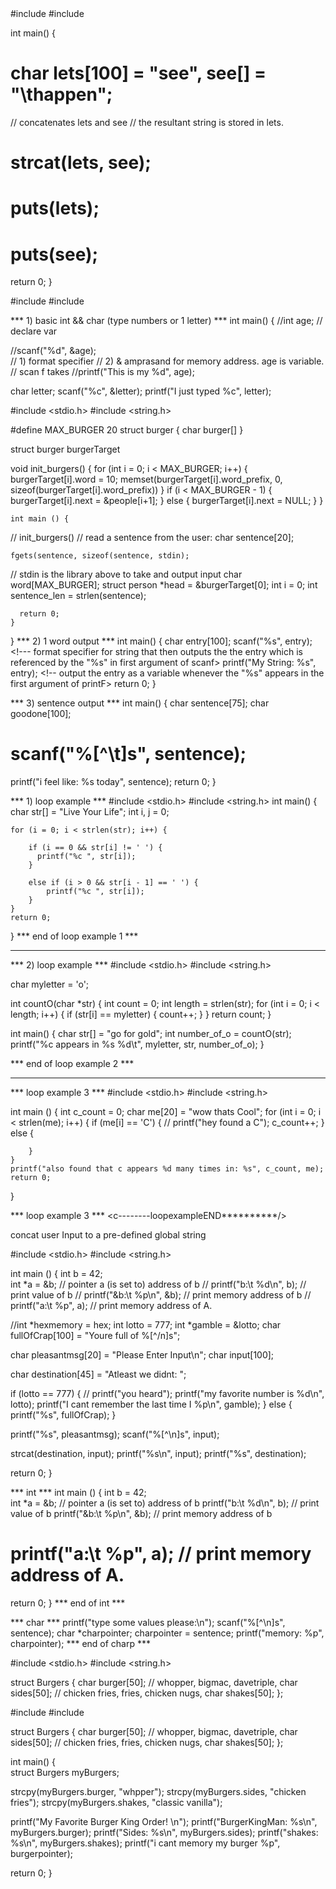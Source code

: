 <strcat>
#include <stdio.h>
#include <string.h>

int main() {
#    char lets[100] = "see", see[] = "\thappen";

   // concatenates lets and see
   // the resultant string is stored in lets.
#   strcat(lets, see);

#   puts(lets);
#   puts(see);

   return 0;
}
<strcat/>


<scanf>
#include <stdio.h>
#include <string.h>

*** 1) basic int && char (type numbers or 1 letter) ***
int main() {
  //int age; // declare var

  //scanf("%d", &age);    
  // 1) format specifier 
  // 2) & amprasand for memory address. age is variable.
  // scan f takes 
  //printf("This is my %d", age);


  char letter;
  scanf("%c", &letter);
  printf("I just typed %c", letter);
   
  #include <stdio.h>
#include <string.h>
              
#define MAX_BURGER 20
    struct burger {
      char burger[]
    }

  struct burger burgerTarget

  void init_burgers() {
      for (int i = 0; i < MAX_BURGER; i++) {
        burgerTarget[i].word = 10;
memset(burgerTarget[i].word_prefix, 0, sizeof(burgerTarget[i].word_prefix))
      }
      if (i < MAX_BURGER - 1) {
        burgerTarget[i].next = &people[i+1];
      }
      else {
        burgerTarget[i].next = NULL;
      }
  }

    int main () {
//        init_burgers()
      // read a sentence from the user:
    char sentence[20];
   
    fgets(sentence, sizeof(sentence, stdin);
// stdin is the library above to take and output input
    char word[MAX_BURGER];
    struct person *head = &burgerTarget[0];
    int i = 0;
    int sentence_len = strlen(sentence);

    
    
      

         
      return 0;
    }  
   
}
*** 2) 1 word output ***
int main() {
  char entry[100];                                              <!-- intiialize variable to equal or greater than size of expected input) -->
  scanf("%s", entry);                                           <!--- format specifier for string that then outputs the the entry which is referenced by the "%s" in first argument of scanf>
  printf("My String: %s", entry);                               <!-- output the entry as a variable whenever the "%s" appears in the first argument of printF>
  return 0;
}

*** 3) sentence output ***
int main() {
  char sentence[75];
  char goodone[100];
#   scanf("%[^\t]s", sentence);        <!-- this code allows a user to keep hitting enter and to create a couple lines worth of inputs, because it doesn't validate the \n constraint which is met [enter] -->
  printf("i feel like:  %s today", sentence);
  return 0;
}

<scanf/>


<Loop>

*** 1) loop example ***
#include <stdio.h>
#include <string.h>
int main()
{
    char str[] = "Live Your Life";
    int i, j = 0;  
 <!-- *  Traversing the Character array -->
    for (i = 0; i < strlen(str); i++) {  
 <!-- To store first character of String if it is not a whitespace. -->
        if (i == 0 && str[i] != ' ') {
          printf("%c ", str[i]);
        } 
 <!-- To check whether Character is first character of word and if yes store it.  && str[i - 1] == ' ') whitespace checking code. -->
        else if (i > 0 && str[i - 1] == ' ') {
            printf("%c ", str[i]);
        }
    }
    return 0;
}
***  end of loop example 1 ***
* * * * * * * * * * * * * * * * * * * * * * * *


*** 2) loop example ***
#include <stdio.h>
#include <string.h>

char myletter = 'o';


int countO(char *str) {
  int count = 0;
  int length = strlen(str);
  for (int i = 0; i < length; i++) {
    if (str[i] == myletter) {
      count++;
    }
  }
  return count;
}

int main() {
  char str[] = "go for gold";
  int number_of_o = countO(str);
printf("%c appears in %s %d\t", myletter, str, number_of_o);
}


***  end of loop example 2 ***
* * * * * * * * * * * * * * * * * * * * * * * *

*** loop example 3 ***
#include <stdio.h>
#include <string.h>

  int main () {
    int c_count = 0;
    char me[20] = "wow thats Cool";
    for (int i = 0; i < strlen(me); i++) {
        if (me[i] == 'C') {
            //  printf("hey found a C");
            c_count++;
        } else {
            
        }
    }
    printf("also found that c appears %d many times in: %s", c_count, me);
    return 0;
}

*** loop example 3 ***
<c--------loopexampleEND**********/>
   
   
concat user Input to a pre-defined global string
   
   #include <stdio.h>
#include <string.h>


int main () {
int b = 42;  
int *a = &b;  // pointer a (is set to) address of b 
//  printf("b:\t %d\n", b);  // print value of b
//  printf("&b:\t %p\n", &b);  // print memory address of b
//  printf("a:\t %p", a);  // print memory address of A.

//int *hexmemory = hex;
int lotto = 777;
int *gamble = &lotto;
char fullOfCrap[100] = "Youre full of %[^/n]s";

char pleasantmsg[20] = "Please Enter Input\n";
char input[100];

char destination[45] = "Atleast we didnt: ";

  if (lotto == 777) {
//    printf("you heard");
    printf("my favorite number is %d\n", lotto);
printf("I cant remember the last time I %p\n", gamble);
  } else {
    printf("%s", fullOfCrap);
  } 

  printf("%s", pleasantmsg);
  scanf("%[^\n]s", input);

  strcat(destination, input);
  printf("%s\n", input);
  printf("%s", destination);
  
  return 0;
}


<pointer>

*** int ***
int main () {
int b = 42;  
int *a = &b;  // pointer a (is set to) address of b 
  printf("b:\t %d\n", b);  // print value of b
  printf("&b:\t %p\n", &b);  // print memory address of b
#   printf("a:\t %p", a);  // print memory address of A.
  return 0;
}
*** end of int ***

*** char ***
printf("type some values please:\n");
  scanf("%[^\n]s", sentence);
  char *charpointer;
  charpointer = sentence;
  printf("memory: %p", charpointer);
*** end of charp ***


<pointer>
   
   
#include <stdio.h>
#include <string.h>

struct Burgers {
char burger[50]; // whopper, bigmac, davetriple,
char sides[50]; // chicken fries, fries, chicken nugs,
char shakes[50];
};

<struct>
#include <stdio.h>
#include <string.h>

struct Burgers {
char burger[50]; // whopper, bigmac, davetriple,
char sides[50]; // chicken fries, fries, chicken nugs,
char shakes[50];
};

   
int main() {  
  struct Burgers myBurgers;

  strcpy(myBurgers.burger, "whpper");
  strcpy(myBurgers.sides, "chicken fries");
  strcpy(myBurgers.shakes, "classic vanilla");

  printf("My Favorite Burger King Order! \n");
  printf("BurgerKingMan: %s\n", myBurgers.burger);
  printf("Sides: %s\n", myBurgers.sides);
  printf("shakes: %s\n", myBurgers.shakes);
  printf("i cant memory my burger %p", burgerpointer);
  
  return  0;
}   
   </struct>
   
